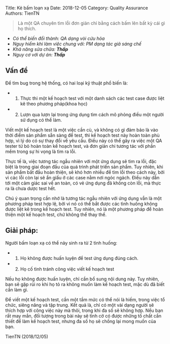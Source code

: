 Title: Kẻ bấm loạn xạ 
Date: 2018-12-05
Category: Quality Assurance
Authors: TienTN

>Là một QA chuyên tìm lỗi đơn giản chỉ bằng cách bấm lên bất kỳ cái gì họ thích.

* _Có thể biến đổi thành: QA dạng vòi cứu hỏa_
* _Nguy hiểm khi làm việc chung với: PM dạng tác giả sáng chế_
* _Khả năng sửa chữa: **Thấp**_
* _Nguy cơ với dự án: **Thấp**_

## Vấn đề
Để tìm bug trong hệ thống, có hai loại kỹ thuật phổ biến là:

* 1. Thực thi một kế hoạch test với một danh sách các test case được liệt kê theo phương pháp(khoa học)

* 2. Lượn qua lượn lại trong ứng dụng tìm cách mô phỏng điều một người sử dụng có thể làm.

Viết một kế hoạch test là một việc cần cù, và không có gì đảm bảo là vào thời điểm sản phẩm sẵn sàng để test, thì kế hoạch test này hoàn toàn phù hợp, vì lý do có sự thay đổi về yêu cầu. Điều này có thể gây ra việc một QA tester từ bỏ hoàn toàn kế hoạch test, và đơn giản chi tương tác với phần mềm trong sự hi vọng là tìm ra lỗi.

Thực tế là, việc tương tác ngẫu nhiên với một ứng dụng sẽ tìm ra lỗi, đặc biệt là trong giai đoạn đầu của quá trình phát triển sản phẩm. Tuy nhiên, khi sản phẩm bắt đầu hoàn thiện, sẽ khó hơn nhiều để tìm lỗi theo cách này, bởi vì các lỗi còn lại sẽ ẩn giấu ở các case nằm nơi ngóc ngách. Điều này dẫn tới một cảm giác sai về an toàn, có vẻ ứng dụng đã không còn lỗi, mà thực ra là chưa dược test hết.

Chú ý quan trọng cần nhớ là tương tác ngẫu nhiên với ứng dụng vẫn là một phương pháp test hợp lệ, bởi vì nó có thể bắt được các tình huông không được liệt kê trong kế hoạch test. Tuy nhiên, nó là một phương pháp để hoàn thiện một kế hoạch test, chứ không thể thay thế.

## Giải pháp:
Người bấm loạn xạ có thể nảy sinh ra từ 2 tình huống:

* 1. Họ không được huấn luyện để test ứng dụng đúng cách.

* 2. Họ cố tình tránh công việc viết kế hoạch test

Nếu họ không được huấn luyện, chỉ cần bổ sung nội dung này. Tuy nhiên, bạn sẽ gặp rủi ro khi họ tỏ ra không muốn làm kế hoạch test, mặc dù đã biết cần làm gì.

Để viết một kế hoạch test, cần một tầm mức có thể nói là hiếm, trong việc tổ chức, siêng năng và tập trung. Kết quả là, chỉ có một vài dạng người sẽ thích hợp với công việc này mà thôi, trong khi đa số sẽ không hợp. Nếu bạn rất may mắn, đối tượng trong bài này sẽ tình cờ có được những tố chất cần thiết để làm kế hoạch test, nhưng đa số họ sẽ chống lại mong muốn của bạn.

TienTN (2018/12/05)
